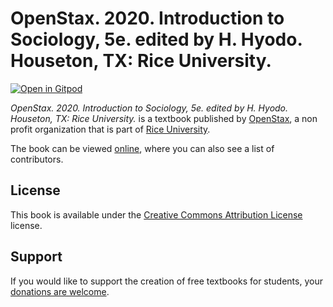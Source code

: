 # OpenStax. 2020. Introduction to Sociology, 5e. edited by H. Hyodo. Houseton, TX: Rice University.

[![Open in Gitpod](https://gitpod.io/button/open-in-gitpod.svg)](https://gitpod.io/from-referrer/)

_OpenStax. 2020. Introduction to Sociology, 5e. edited by H. Hyodo. Houseton, TX: Rice University._ is a textbook published by [OpenStax](https://openstax.org/), a non profit organization that is part of [Rice University](https://www.rice.edu/).

The book can be viewed [online](https://github.com/cnx-user-books/cnxbook-openstax-2020-introduction-to-sociology-5e-edited-by-h-hyodo-houseton-tx-rice-university/releases/latest), where you can also see a list of contributors.

## License
This book is available under the [Creative Commons Attribution License](./LICENSE) license.

## Support
If you would like to support the creation of free textbooks for students, your [donations are welcome](https://riceconnect.rice.edu/donation/support-openstax-banner).
